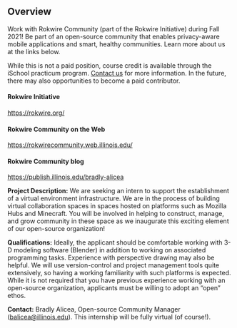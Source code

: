 ## Overview 
Work with Rokwire Community (part of the Rokwire Initiative) during Fall 2021! Be part of an open-source community that enables privacy-aware mobile applications and smart, healthy communities. Learn more about us at the links below.

While this is not a paid position, course credit is available through the iSchool practicum program. [Contact us](mailto:rokwire-open-source@mx.illinois.edu) for more information. In the future, there may also opportunities to become a paid contributor.
 
#### Rokwire Initiative
https://rokwire.org/
 
#### Rokwire Community on the Web
https://rokwirecommunity.web.illinois.edu/
 
#### Rokwire Community blog
https://publish.illinois.edu/bradly-alicea
 
__Project Description:__ We are seeking an intern to support the establishment of a virtual environment infrastructure. We are in the process of building virtual collaboration spaces in spaces hosted on platforms such as Mozilla Hubs and Minecraft. You will be involved in helping to construct, manage, and grow community in these space as we inaugurate this exciting element of our open-source organization!
 
__Qualifications:__ Ideally, the applicant should be comfortable working with 3-D modeling software (Blender) in addition to working on associated programming tasks. Experience with perspective drawing may also be helpful. We will use version-control and project management tools quite extensively, so having a working familiarity with such platforms is expected. While it is not required that you have previous experience working with an open-source organization, applicants must be willing to adopt an “open” ethos.
 
__Contact:__ Bradly Alicea, Open-source Community Manager (balicea@illinois.edu). This internship will be fully virtual (of course!).
